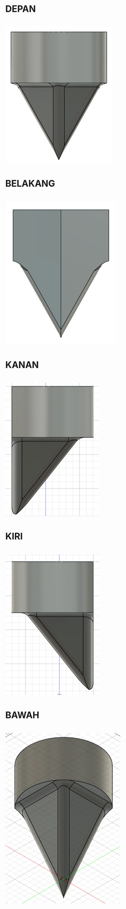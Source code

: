 # DEPAN
# <img src="Depan.jpg">
# BELAKANG
# <img src="Belakang.jpg">
# KANAN
# <img src="Kanan.jpg">
# KIRI
# <img src="Kiri.jpg">
# BAWAH
# <img src="Bawah.jpg">


